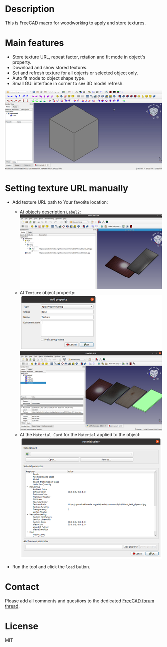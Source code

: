 # Description

This is FreeCAD macro for woodworking to apply and store textures.

# Main features

* Store texture URL, repeat factor, rotation and fit mode in object's property.
* Download and show stored textures.
* Set and refresh texture for all objects or selected object only.
* Auto fit mode to object shape type.
* Small GUI interface in corner to see 3D model refresh.

![setTextures.gif](https://raw.githubusercontent.com/dprojects/setTextures/master/Screenshots/setTextures.gif)

# Setting texture URL manually

* Add texture URL path to Your favorite location:

	* At objects description `Label2`:
	![m001](https://raw.githubusercontent.com/dprojects/setTextures/master/Screenshots/m001.png)
	* At `Texture` object property:
	![m002](https://raw.githubusercontent.com/dprojects/setTextures/master/Screenshots/m002.png)
	![m003](https://raw.githubusercontent.com/dprojects/setTextures/master/Screenshots/m003.png)
	* At the `Material Card` for the `Material` applied to the object:
	![m004](https://raw.githubusercontent.com/dprojects/setTextures/master/Screenshots/m004.png)

* Run the tool and click the `load` button.

# Contact

Please add all comments and questions to the dedicated [FreeCAD forum thread](https://forum.freecadweb.org/viewtopic.php?f=3&t=49034).

# License

MIT
